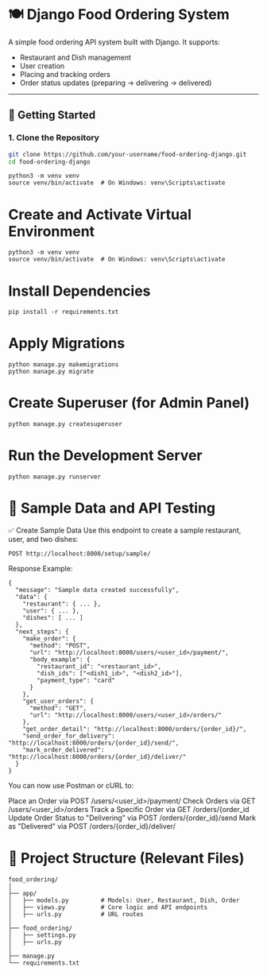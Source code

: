 # 🍽️ Django Food Ordering System

A simple food ordering API system built with Django. It supports:

- Restaurant and Dish management
- User creation
- Placing and tracking orders
- Order status updates (preparing → delivering → delivered)

---

## 🚀 Getting Started

### 1. Clone the Repository

```bash
git clone https://github.com/your-username/food-ordering-django.git
cd food-ordering-django
```

```
python3 -m venv venv
source venv/bin/activate  # On Windows: venv\Scripts\activate
```

# Create and Activate Virtual Environment
```
python3 -m venv venv
source venv/bin/activate  # On Windows: venv\Scripts\activate
```

# Install Dependencies
```
pip install -r requirements.txt
```

# Apply Migrations
```
python manage.py makemigrations
python manage.py migrate
```

# Create Superuser (for Admin Panel)
```
python manage.py createsuperuser
```

# Run the Development Server
```
python manage.py runserver
```

# 🧪 Sample Data and API Testing
✅ Create Sample Data
Use this endpoint to create a sample restaurant, user, and two dishes:
```
POST http://localhost:8000/setup/sample/
```
Response Example:
```
{
  "message": "Sample data created successfully",
  "data": {
    "restaurant": { ... },
    "user": { ... },
    "dishes": [ ... ]
  },
  "next_steps": {
    "make_order": {
      "method": "POST",
      "url": "http://localhost:8000/users/<user_id>/payment/",
      "body_example": {
        "restaurant_id": "<restaurant_id>",
        "dish_ids": ["<dish1_id>", "<dish2_id>"],
        "payment_type": "card"
      }
    },
    "get_user_orders": {
      "method": "GET",
      "url": "http://localhost:8000/users/<user_id>/orders/"
    },
    "get_order_detail": "http://localhost:8000/orders/{order_id}/",
    "send_order_for_delivery": "http://localhost:8000/orders/{order_id}/send/",
    "mark_order_delivered": "http://localhost:8000/orders/{order_id}/deliver/"
  }
}

```

You can now use Postman or cURL to:

Place an Order via POST /users/<user_id>/payment/
Check Orders via GET /users/<user_id>/orders
Track a Specific Order via GET /orders/{order_id
Update Order Status to "Delivering" via POST /orders/{order_id}/send
Mark as "Delivered" via POST /orders/{order_id}/deliver/


# 📁 Project Structure (Relevant Files)
```
food_ordering/
│
├── app/
│   ├── models.py         # Models: User, Restaurant, Dish, Order
│   ├── views.py          # Core logic and API endpoints
│   ├── urls.py           # URL routes
│
├── food_ordering/
│   ├── settings.py
│   ├── urls.py
│
├── manage.py
└── requirements.txt
```
